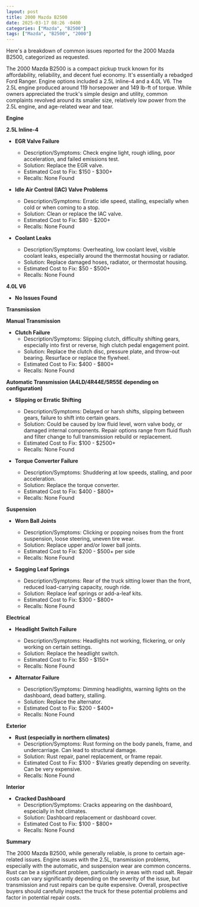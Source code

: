 ```yaml
---
layout: post
title: 2000 Mazda B2500
date: 2025-03-17 08:26 -0400
categories: ["Mazda", "B2500"]
tags: ["Mazda", "B2500", "2000"]
---
```

Here's a breakdown of common issues reported for the 2000 Mazda B2500, categorized as requested.

The 2000 Mazda B2500 is a compact pickup truck known for its affordability, reliability, and decent fuel economy. It's essentially a rebadged Ford Ranger. Engine options included a 2.5L inline-4 and a 4.0L V6. The 2.5L engine produced around 119 horsepower and 149 lb-ft of torque. While owners appreciated the truck's simple design and utility, common complaints revolved around its smaller size, relatively low power from the 2.5L engine, and age-related wear and tear.

**Engine**

**2.5L Inline-4**

*   **EGR Valve Failure**
    *   Description/Symptoms: Check engine light, rough idling, poor acceleration, and failed emissions test.
    *   Solution: Replace the EGR valve.
    *   Estimated Cost to Fix: $150 - $300+
    *   Recalls: None Found

*   **Idle Air Control (IAC) Valve Problems**
    *   Description/Symptoms: Erratic idle speed, stalling, especially when cold or when coming to a stop.
    *   Solution: Clean or replace the IAC valve.
    *   Estimated Cost to Fix: $80 - $200+
    *   Recalls: None Found

*   **Coolant Leaks**
    * Description/Symptoms: Overheating, low coolant level, visible coolant leaks, especially around the thermostat housing or radiator.
    * Solution: Replace damaged hoses, radiator, or thermostat housing.
    * Estimated Cost to Fix: $50 - $500+
    * Recalls: None Found

**4.0L V6**
*   **No Issues Found**

**Transmission**

**Manual Transmission**

*   **Clutch Failure**
    *   Description/Symptoms: Slipping clutch, difficulty shifting gears, especially into first or reverse, high clutch pedal engagement point.
    *   Solution: Replace the clutch disc, pressure plate, and throw-out bearing. Resurface or replace the flywheel.
    *   Estimated Cost to Fix: $400 - $800+
    *   Recalls: None Found

**Automatic Transmission (A4LD/4R44E/5R55E depending on configuration)**

*   **Slipping or Erratic Shifting**
    *   Description/Symptoms: Delayed or harsh shifts, slipping between gears, failure to shift into certain gears.
    *   Solution: Could be caused by low fluid level, worn valve body, or damaged internal components. Repair options range from fluid flush and filter change to full transmission rebuild or replacement.
    *   Estimated Cost to Fix: $100 - $2500+
    *   Recalls: None Found

*   **Torque Converter Failure**
    * Description/Symptoms: Shuddering at low speeds, stalling, and poor acceleration.
    * Solution: Replace the torque converter.
    * Estimated Cost to Fix: $400 - $800+
    * Recalls: None Found

**Suspension**

*   **Worn Ball Joints**
    *   Description/Symptoms: Clicking or popping noises from the front suspension, loose steering, uneven tire wear.
    *   Solution: Replace upper and/or lower ball joints.
    *   Estimated Cost to Fix: $200 - $500+ per side
    *   Recalls: None Found

*   **Sagging Leaf Springs**
    *   Description/Symptoms: Rear of the truck sitting lower than the front, reduced load-carrying capacity, rough ride.
    *   Solution: Replace leaf springs or add-a-leaf kits.
    *   Estimated Cost to Fix: $300 - $800+
    *   Recalls: None Found

**Electrical**

*   **Headlight Switch Failure**
    *   Description/Symptoms: Headlights not working, flickering, or only working on certain settings.
    *   Solution: Replace the headlight switch.
    *   Estimated Cost to Fix: $50 - $150+
    *   Recalls: None Found

*   **Alternator Failure**
    *   Description/Symptoms: Dimming headlights, warning lights on the dashboard, dead battery, stalling.
    *   Solution: Replace the alternator.
    *   Estimated Cost to Fix: $200 - $400+
    *   Recalls: None Found

**Exterior**

*   **Rust (especially in northern climates)**
    *   Description/Symptoms: Rust forming on the body panels, frame, and undercarriage. Can lead to structural damage.
    *   Solution: Rust repair, panel replacement, or frame repair.
    *   Estimated Cost to Fix: $100 - $Varies greatly depending on severity. Can be very expensive.
    *   Recalls: None Found

**Interior**

*   **Cracked Dashboard**
    *   Description/Symptoms: Cracks appearing on the dashboard, especially in hot climates.
    *   Solution: Dashboard replacement or dashboard cover.
    *   Estimated Cost to Fix: $100 - $800+
    *   Recalls: None Found

**Summary**

The 2000 Mazda B2500, while generally reliable, is prone to certain age-related issues. Engine issues with the 2.5L, transmission problems, especially with the automatic, and suspension wear are common concerns. Rust can be a significant problem, particularly in areas with road salt. Repair costs can vary significantly depending on the severity of the issue, but transmission and rust repairs can be quite expensive. Overall, prospective buyers should carefully inspect the truck for these potential problems and factor in potential repair costs.


